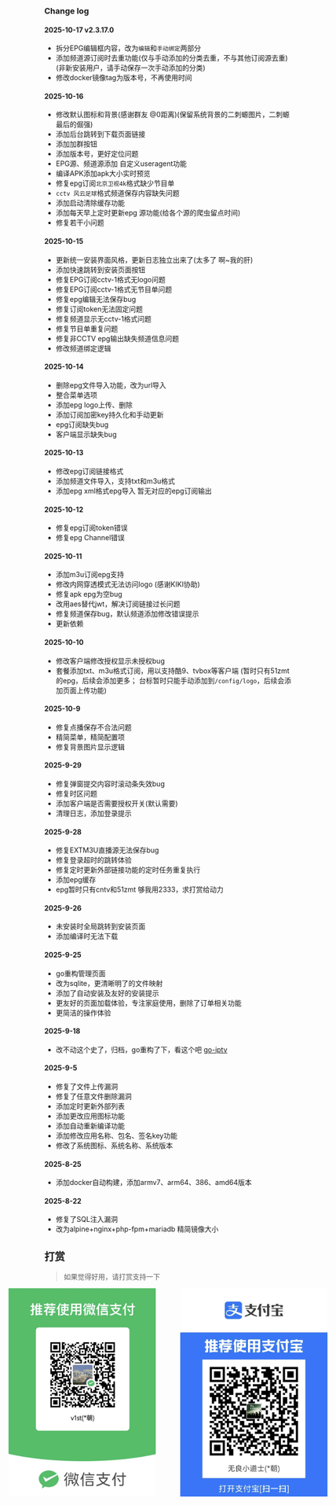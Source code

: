 ### Change log
#### 2025-10-17 v2.3.17.0
- 拆分EPG编辑框内容，改为`编辑`和`手动绑定`两部分
- 添加频道源订阅时去重功能(仅与手动添加的分类去重，不与其他订阅源去重)(非新安装用户，请手动保存一次手动添加的分类)
- 修改docker镜像tag为版本号，不再使用时间

#### 2025-10-16
- 修改默认图标和背景(感谢群友 @0距离)(保留系统背景的二刺螈图片，二刺螈最后的倔强)
- 添加后台跳转到下载页面链接
- 添加加群按钮
- 添加版本号，更好定位问题
- EPG源、频道源添加 自定义useragent功能
- 编译APK添加apk大小实时预览
- 修复epg订阅`北京卫视4k`格式缺少节目单
- `cctv 风云足球`格式频道保存内容缺失问题
- 添加启动清除缓存功能
- 添加每天早上定时更新epg 源功能(给各个源的爬虫留点时间)
- 修复若干小问题

#### 2025-10-15
- 更新统一安装界面风格，更新日志独立出来了(太多了  啊~我的肝)
- 添加快速跳转到安装页面按钮
- 修复EPG订阅cctv-1格式无logo问题
- 修复EPG订阅cctv-1格式无节目单问题
- 修复epg编辑无法保存bug
- 修复订阅token无法固定问题
- 修复频道显示无cctv-1格式问题
- 修复节目单重复问题
- 修复非CCTV epg输出缺失频道信息问题
- 修改频道绑定逻辑

#### 2025-10-14
- 删除epg文件导入功能，改为url导入
- 整合菜单选项
- 添加epg logo上传、删除
- 添加订阅加密key持久化和手动更新
- epg订阅缺失bug
- 客户端显示缺失bug

#### 2025-10-13
- 修改epg订阅链接格式
- 添加频道文件导入，支持txt和m3u格式
- 添加epg xml格式epg导入  暂无对应的epg订阅输出

#### 2025-10-12
- 修复epg订阅token错误
- 修复epg Channel错误

#### 2025-10-11
- 添加m3u订阅epg支持
- 修改内网穿透模式无法访问logo (感谢KIKI协助)
- 修复apk epg为空bug
- 改用aes替代jwt，解决订阅链接过长问题
- 修复频道保存bug，默认频道添加修改错误提示
- 更新依赖

#### 2025-10-10
- 修改客户端修改授权显示未授权bug
- 套餐添加txt、m3u格式订阅，用以支持酷9、tvbox等客户端 (暂时只有51zmt的epg，后续会添加更多； 台标暂时只能手动添加到`/config/logo`，后续会添加页面上传功能)

#### 2025-10-9
- 修复点播保存不合法问题
- 精简菜单，精简配置项
- 修复背景图片显示逻辑

#### 2025-9-29
- 修复弹窗提交内容时滚动条失效bug
- 修复时区问题
- 添加客户端是否需要授权开关(默认需要)
- 清理日志，添加登录提示

#### 2025-9-28
- 修复EXTM3U直播源无法保存bug
- 修复登录超时的跳转体验
- 修复定时更新外部链接功能的定时任务重复执行
- 添加epg缓存
- epg暂时只有cntv和51zmt 够我用2333，求打赏给动力      

#### 2025-9-26
- 未安装时全局跳转到安装页面
- 添加编译时无法下载

#### 2025-9-25
- go重构管理页面
- 改为sqlite，更清晰明了的文件映射
- 添加了自动安装及友好的安装提示
- 更友好的页面加载体验，专注家庭使用，删除了订单相关功能
- 更简洁的操作体验

#### 2025-9-18
- 改不动这个史了，归档，go重构了下，看这个吧 [go-iptv](https://github.com/wz1st/go-iptv)

#### 2025-9-5
- 修复了文件上传漏洞
- 修复了任意文件删除漏洞
- 添加定时更新外部列表
- 添加更改应用图标功能
- 添加自动重新编译功能
- 添加修改应用名称、包名、签名key功能
- 修改了系统图标、系统名称、系统版本

#### 2025-8-25
- 添加docker自动构建，添加armv7、arm64、386、amd64版本

#### 2025-8-22
- 修复了SQL注入漏洞
- 改为alpine+nginx+php-fpm+mariadb 精简镜像大小


## 打赏
>如果觉得好用，请打赏支持一下

<div style="display: flex; justify-content: center; gap: 50px;" id="install-show">
  <img src="./static/images/wxpay.jpg" alt="微信" width="300">
  <img src="./static/images/zfbpay.jpg" alt="支付宝" width="300">
</div>
